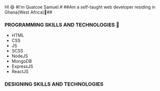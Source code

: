 HI :smile:
#I'm Quaicoe Samuel.#
##Am a self-taught web developer residing in Ghana(West Africa):city_sunrise:##

### PROGRAMMING SKILLS AND TECHNOLOGIES :nut_and_bolt:
* HTML 
* CSS
* JS
* SCSS
* NodeJS
* MongoDB
* ExpressJS
* ReactJS 
### DESIGNING SKILLS AND TECHNOLOGIES
